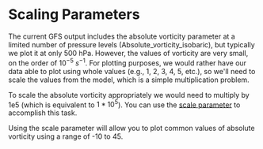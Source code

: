 # Scaling Parameters

The current GFS output includes the absolute vorticity parameter at a
limited number of pressure levels (Absolute_vorticity_isobaric), but
typically we plot it at only 500 hPa. However, the values of vorticity
are very small, on the order of $10^{-5}$ $s^{-1}$. For plotting purposes, we
would rather have our data able to plot using whole values (e.g., 1, 2,
3, 4, 5, etc.), so we'll need to scale the values from the model, which
is a simple multiplication problem.

To scale the absolute vorticity appropriately we would need to multiply
by 1e5 (which is equivalent to $1*10^5$). You can use the
<a href="https://unidata.github.io/MetPy/latest/api/generated/metpy.plots.ContourPlot.html#metpy.plots.ContourPlot.scale" target="_blank">scale parameter</a>
to accomplish this task.

Using the scale parameter will allow you to plot common values of
absolute vorticity using a range of -10 to 45.